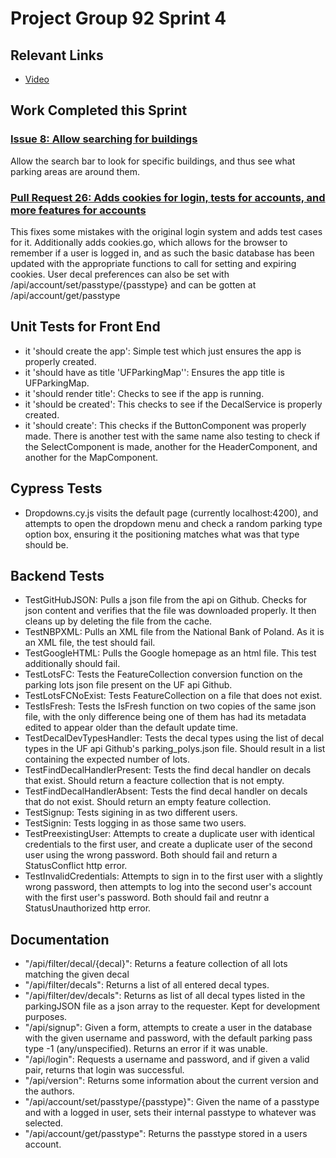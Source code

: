 # Project Group 92 Sprint 4

## Relevant Links

- [Video]()

## Work Completed this Sprint

### [Issue 8: Allow searching for buildings](https://github.com/burschc/CEN3031-Project-Group92/issues/8)
Allow the search bar to look for specific buildings, and thus see what parking areas are around them.

### [Pull Request 26: Adds cookies for login, tests for accounts, and more features for accounts](https://github.com/burschc/CEN3031-Project-Group92/pull/26)
This fixes some mistakes with the original login system and adds test cases for it. 
Additionally adds cookies.go, which allows for the browser to remember if a user is logged in, and as such the basic database has been updated with the appropriate functions to call for setting and expiring cookies.
User decal preferences can also be set with /api/account/set/passtype/{passtype} and can be gotten at /api/account/get/passtype

## Unit Tests for Front End
- it 'should create the app': Simple test which just ensures the app is properly created.
- it 'should have as title 'UFParkingMap'': Ensures the app title is UFParkingMap.
- it 'should render title': Checks to see if the app is running.
- it 'should be created': This checks to see if the DecalService is properly created.
- it 'should create': This checks if the ButtonComponent was properly made. There is another test with the same name also testing to check if the SelectComponent is made, another for the HeaderComponent, and another for the MapComponent. 

## Cypress Tests
- Dropdowns.cy.js visits the default page (currently localhost:4200), and attempts to open the dropdown menu and check a random parking type option box, ensuring it the positioning matches what was that type should be.

## Backend Tests
- TestGitHubJSON: Pulls a json file from the api on Github. Checks for json content and verifies that the file was downloaded properly. It then cleans up by deleting the file from the cache.
- TestNBPXML: Pulls an XML file from the National Bank of Poland. As it is an XML file, the test should fail.
- TestGoogleHTML: Pulls the Google homepage as an html file. This test additionally should fail.
- TestLotsFC: Tests the FeatureCollection conversion function on the parking lots json file present on the UF api Github.
- TestLotsFCNoExist: Tests FeatureCollection on a file that does not exist. 
- TestIsFresh: Tests the IsFresh function on two copies of the same json file, with the only difference being one of them has had its metadata edited to appear older than the default update time.
- TestDecalDevTypesHandler: Tests the decal types using the list of decal types in the UF api Github's parking_polys.json file. Should result in a list containing the expected number of lots.
- TestFindDecalHandlerPresent: Tests the find decal handler on decals that exist. Should return a feacture collection that is not empty. 
- TestFindDecalHandlerAbsent: Tests the find decal handler on decals that do not exist. Should return an empty feature collection.
- TestSignup: Tests sigining in as two different users. 
- TestSignin: Tests logging in as those same two users.
- TestPreexistingUser: Attempts to create a duplicate user with identical credentials to the first user, and create a duplicate user of the second user using the wrong password. Both should fail and return a StatusConflict http error.
- TestInvalidCredentials: Attempts to sign in to the first user with a slightly wrong password, then attempts to log into the second user's account with the first user's password. Both should fail and reutnr a StatusUnauthorized http error.

## Documentation
- "/api/filter/decal/{decal}": Returns a feature collection of all lots matching the given decal
- "/api/filter/decals": Returns a list of all entered decal types.
- "/api/filter/dev/decals": Returns as list of all decal types listed in the parkingJSON file as a json array to the requester. Kept for development purposes.
- "/api/signup": Given a form, attempts to create a user in the database with the given username and password, with the default parking pass type -1 (any/unspecified). Returns an error if it was unable.
- "/api/login": Requests a username and password, and if given a valid pair, returns that login was successful. 
- "/api/version": Returns some information about the current version and the authors.
- "/api/account/set/passtype/{passtype}": Given the name of a passtype and with a logged in user, sets their internal passtype to whatever was selected. 
- "/api/account/get/passtype": Returns the passtype stored in a users account.
